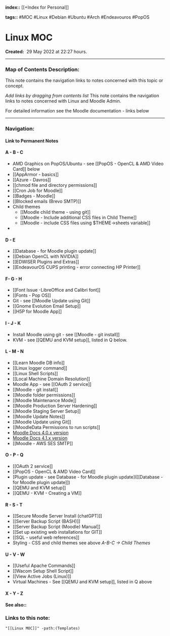 **index::** [[+Index for Personal]]
 

**tags::** #MOC #Linux #Debian #Ubuntu #Arch #Endeavouros #PopOS 

# Linux MOC

**Created:**  29 May 2022 at  22:27 hours.

___
### Map of Contents Description:
This note contains the navigation links to notes concerned with this topic or concept.

*Add links by dragging from contents list*
This note contains the navigation links to notes concerned with Linux and Moodle Admin.

For detailed information see the Moodle documentation - links below

---
### Navigation:

#### Link to Permanent Notes

#### A - B - C
- AMD Graphics on PopOS/Ubuntu - see [[PopOS - OpenCL & AMD Video Card]] below
- [[AppArmor - basics]]
- [[Azure - Davros]]
- [[chmod file and directory permissions]]
- [[Cron Job for Moodle]]
- [[Badges - Moodle]]
- [[Blocked emails (Brevo SMTP)]]
- Child themes
	- [[Moodle child theme - using git]]
	- [[Moodle - Include additional CSS files in Child Theme]]
	- [[Moodle - include CSS files using $THEME->sheets variable]]
- 
#### D - E
- [[Database - for Moodle plugin update]]
- [[Debian OpenCL with NVIDIA]]
- [[EDWISER Plugins and Extras]]
- [[EndeavourOS CUPS printing - error connecting HP Printer]]
#### F- G - H
- [[Font Issue -LibreOffice and Calibri font]]
- [[Fonts - Pop OS]]
- Git - see [[Moodle Update using Git]]
- [[Gnome Evolution Email Setup]]
- [[H5P for Moodle App]]
#### I - J - K
- Install Moodle using git - see [[Moodle - git install]]
- KVM - see [[QEMU and KVM setup]], listed in Q below.
#### L - M - N
- [[Learn Moodle DB info]]
- [[Linux logger command]]
- [[Linux Shell Scripts]]
- [[Local Machine Domain Resolution]]
- Moodle App - see [[OAuth 2 service]]
- [[Moodle - git install]]
- [[Moodle folder permissions]]
- [[Moodle Maintenance Mode]]
- [[Moodle Production Server Hardening]]
- [[Moodle Staging Server Setup]]
- [[Moodle Update Notes]]
- [[Moodle Update using Git]]
- [[MoodleData Permissions to run  scripts]]
- [Moodle Docs 4.0.x version](https://docs.moodle.org/400/en/Main_page)
- [Moodle Docs 4.1.x version](https://docs.moodle.org/401/en/Main_page)
- [[Moodle - AWS SES SMTP]]

#### O - P - Q

- [[OAuth 2 service]]
- [[PopOS - OpenCL & AMD Video Card]]
- [Plugin update - see Database - for Moodle plugin update]([[Database - for Moodle plugin update]]) 
- [[QEMU and KVM setup]] 
- [[QEMU - KVM - Creating a VM]]

#### R - S - T
- [[Secure Moodle Server Install (chatGPT)]]
- [[Server Backup Script (BASH)]]
- [[Server Backup Script (Moodle) Manual]]
- [[Set up existing web installations for GIT]]
- [[SQL - useful web references]]
- Styling - CSS and child themes see above *A-B-C -> Child Themes*

#### U - V - W
- [[Useful Apache Commands]]
-  [[Wacom Setup Shell Script]]
- [[View Active Jobs (Linux)]]
- Virtual Machines - See [[QEMU and KVM setup]], listed in Q above

#### X - Y - Z


**See also::** 

### Links to this note:
```query
"[[Linux MOC]]" -path:(Templates) 
```

